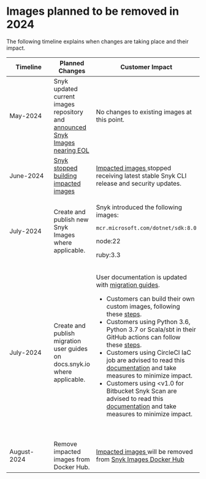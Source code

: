 # Images planned to be removed in 2024

The following timeline explains when changes are taking place and their impact.

<table><thead><tr><th width="138">Timeline</th><th>Planned Changes</th><th>Customer Impact</th></tr></thead><tbody><tr><td>May-2024  </td><td>Snyk updated current images repository and <a href="https://updates.snyk.io/deprecation-notice-for-obsolete-snyk-images-292563">announced Snyk Images nearing EOL</a></td><td>No changes to existing images at this point.</td></tr><tr><td>June-2024</td><td><a href="https://updates.snyk.io/important-update-on-snyk-images-obsolete-software-packages-294548">Snyk stopped building impacted images </a></td><td><a href="images-no-longer-supported-by-snyk.md">Impacted images </a>stopped receiving latest stable Snyk CLI release and security updates.</td></tr><tr><td>July-2024</td><td>Create and publish new Snyk Images where applicable.</td><td><p>Snyk introduced the following images:</p><p><code>mcr.microsoft.com/dotnet/sdk:8.0</code></p><p>node:22</p><p>ruby:3.3</p></td></tr><tr><td>July-2024</td><td>Create and publish migration user guides on docs.snyk.io where applicable.</td><td><p>User documentation is updated with <a href="../../../scm-ide-and-ci-cd-integrations/snyk-ci-cd-integrations/eol-policy-snyk-images/snyk-images-guides-to-migration/">migration guides</a>.</p><ul><li>Customers can build their own custom images, following these <a href="https://docs.snyk.io/scm-ide-and-ci-cd-workflow-and-integrations/snyk-ci-cd-integrations/user-defined-custom-images-for-cli">steps</a>.</li><li>Customers using Python 3.6, Python 3.7 or Scala/sbt in their GitHub actions can follow these <a href="../../../scm-ide-and-ci-cd-integrations/snyk-ci-cd-integrations/eol-policy-snyk-images/snyk-images-guides-to-migration/github-actions-migration.md">steps</a>.</li><li>Customers using CircleCI IaC job are advised to read this <a href="../../../scm-ide-and-ci-cd-integrations/snyk-ci-cd-integrations/eol-policy-snyk-images/snyk-images-guides-to-migration/circleci-migration.md">documentation</a> and take measures to minimize impact.</li><li>Customers using &#x3C;v1.0 for Bitbucket Snyk Scan are advised to read this <a href="../../../scm-ide-and-ci-cd-integrations/snyk-ci-cd-integrations/eol-policy-snyk-images/snyk-images-guides-to-migration/bitbucket-pipelines-migration.md">documentation</a> and take measures to minimize impact.</li></ul><p><br></p></td></tr><tr><td>August-2024</td><td>Remove impacted images from Docker Hub.</td><td><a href="images-no-longer-supported-by-snyk.md">Impacted images </a>will be removed from <a href="https://hub.docker.com/r/snyk/snyk">Snyk Images Docker Hub</a></td></tr></tbody></table>
